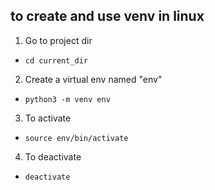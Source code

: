 ## to create and use venv in linux
1. Go to project dir
- `cd current_dir`
2. Create a virtual env named "env"
- `python3 -m venv env`
3. To activate
- `source env/bin/activate`
4. To deactivate
- `deactivate`
